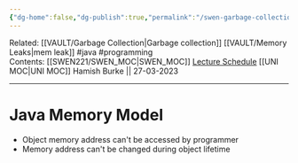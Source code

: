 ```yaml
---
{"dg-home":false,"dg-publish":true,"permalink":"/swen-garbage-collection/","dgPassFrontmatter":true}
---
```


Related: [[VAULT/Garbage Collection\|Garbage collection]] [[VAULT/Memory Leaks\|mem leak]] #java #programming  
Contents: [[SWEN221/SWEN_MOC\|SWEN_MOC]]
[Lecture Schedule](https://ecs.wgtn.ac.nz/Courses/SWEN221_2023T1/LectureSchedule)
[[UNI MOC\|UNI MOC]]
Hamish Burke || 27-03-2023
***

# Java Memory Model
- Object memory address can't be accessed by programmer
- Memory address can't be changed during object lifetime

